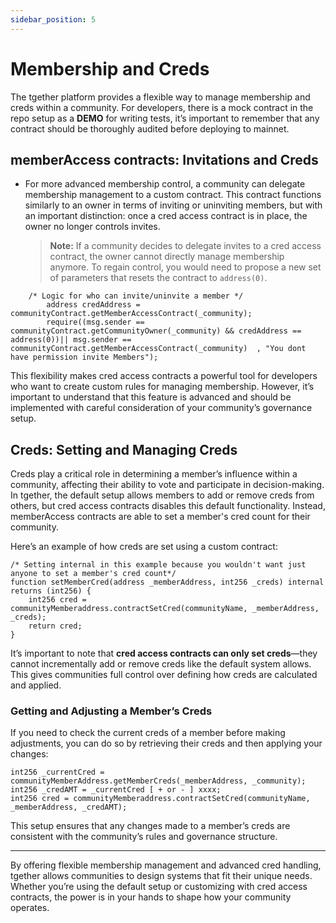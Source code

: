 ```yaml
---
sidebar_position: 5
---
```


# Membership and Creds

The tgether platform provides a flexible way to manage membership and creds within a community. For developers, there is a mock contract in the repo setup as a **DEMO** for writing tests, it’s important to remember that any contract should be thoroughly audited before deploying to mainnet.

## memberAccess contracts: Invitations and Creds

- For more advanced membership control, a community can delegate membership management to a custom contract. This contract functions similarly to an owner in terms of inviting or uninviting members, but with an important distinction: once a cred access contract is in place, the owner no longer controls invites.

   > **Note:** If a community decides to delegate invites to a cred access contract, the owner cannot directly manage membership anymore. To regain control, you would need to propose a new set of parameters that resets the contract to `address(0)`.
```solidity 
    /* Logic for who can invite/uninvite a member */
        address credAddress = communityContract.getMemberAccessContract(_community);
        require((msg.sender == communityContract.getCommunityOwner(_community) && credAddress == address(0))|| msg.sender == communityContract.getMemberAccessContract(_community)  , "You dont have permission invite Members");
```
This flexibility makes cred access contracts a powerful tool for developers who want to create custom rules for managing membership. However, it’s important to understand that this feature is advanced and should be implemented with careful consideration of your community’s governance setup.

## Creds: Setting and Managing Creds

Creds play a critical role in determining a member’s influence within a community, affecting their ability to vote and participate in decision-making. In tgether, the default setup allows members to add or remove creds from others, but cred access contracts disables this default functionality. Instead, memberAccess contracts are able to set a member's cred count for their community.
 
Here’s an example of how creds are set using a custom contract:

```solidity
/* Setting internal in this example because you wouldn't want just anyone to set a member's cred count*/
function setMemberCred(address _memberAddress, int256 _creds) internal returns (int256) {
    int256 cred = communityMemberaddress.contractSetCred(communityName, _memberAddress, _creds);
    return cred;
}
```

It’s important to note that **cred access contracts can only set creds**—they cannot incrementally add or remove creds like the default system allows. This gives communities full control over defining how creds are calculated and applied.

### Getting and Adjusting a Member’s Creds

If you need to check the current creds of a member before making adjustments, you can do so by retrieving their creds and then applying your changes:

```solidity
int256 _currentCred = communityMemberAddress.getMemberCreds(_memberAddress, _community);
int256 _credAMT = _currentCred [ + or - ] xxxx;
int256 cred = communityMemberaddress.contractSetCred(communityName, _memberAddress, _credAMT);
```

This setup ensures that any changes made to a member’s creds are consistent with the community’s rules and governance structure.

---

By offering flexible membership management and advanced cred handling, tgether allows communities to design systems that fit their unique needs. Whether you’re using the default setup or customizing with cred access contracts, the power is in your hands to shape how your community operates.
